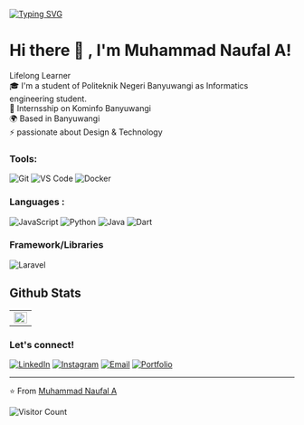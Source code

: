 [![Typing SVG](https://readme-typing-svg.herokuapp.com?font=Fira+Code&pause=1000&color=36BCF7&left=true&vCenter=true&width=435&lines=Wong+Tulus;Web+Developer;UI%2FUX+Designer;Always+Learning+New+Things)](https://git.io/typing-svg)

# <strong>Hi there :wave: , I'm Muhammad Naufal A!</strong>
Lifelong Learner    
🎓 I'm a student of Politeknik Negeri Banyuwangi as Informatics engineering student.     
🔭 Internsship on Kominfo Banyuwangi  
🌍 Based in Banyuwangi   
⚡ passionate about Design & Technology  

### <strong>Tools:</strong>
![Git](https://img.shields.io/badge/Git-F05032?style=flat-square&logo=git&logoColor=white)
![VS Code](https://img.shields.io/badge/VSCode-007ACC?style=flat-square&logo=visual-studio-code&logoColor=white)
![Docker](https://img.shields.io/badge/Docker-2496ED?style=flat-square&logo=docker&logoColor=white)

### <strong>Languages :</strong>
![JavaScript](https://img.shields.io/badge/JavaScript-F7DF1E?style=flat-square&logo=javascript&logoColor=black)
![Python](https://img.shields.io/badge/Python-3776AB?style=flat-square&logo=python&logoColor=white)
![Java](https://img.shields.io/badge/Java-ED8B00?style=flat-square&logo=java&logoColor=white)
![Dart](https://img.shields.io/badge/Dart-0175C2?style=flat-square&logo=dart&logoColor=white)

### <strong>Framework/Libraries</strong>
![Laravel](https://img.shields.io/badge/Laravel-FF2D20?style=flat-square&logo=laravel&logoColor=white)

## Github Stats  
<table>
  <tr>
    <td>
      <img src="https://github-readme-stats.vercel.app/api/top-langs/?username=mhmmd-naufl&hide_border=true&layout=compact" align="left" style="width: 100%" />
    </td>
  </tr>
</table>

### <strong>Let's connect!</strong>
[![LinkedIn](https://img.shields.io/badge/LinkedIn-%230077B5.svg?logo=linkedin&logoColor=white)](https://www.linkedin.com/in/muhammad-naufal-aulia-aa1a00256)
[![Instagram](https://img.shields.io/badge/Instagram-%23E4405F.svg?logo=Instagram&logoColor=white)](https://instagram.com/mhmmd.naufl)
[![Email](https://img.shields.io/badge/Email-D14836?style=flat-square&logo=gmail&logoColor=white)](mailto:novalqwerty15@gmail.com)
[![Portfolio](https://img.shields.io/badge/Portfolio-%23000000.svg?logo=firefox&logoColor=#FF7139)]()

---
⭐️ From [Muhammad Naufal A](https://github.com/mhmmd-naufl)

![Visitor Count](https://profile-counter.glitch.me/mhmmd-naufl/count.svg)
